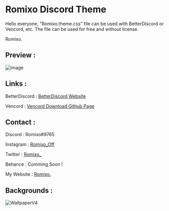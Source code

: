 # Romixo Discord Theme

Hello everyone,
"Romixo.theme.css" file can be used with BetterDiscord or Vencord, etc.
The file can be used for free and without license.

Romixo.

## Preview : 

![image](https://user-images.githubusercontent.com/126079165/236557459-3ff1cb72-7b54-4f9b-915f-fc1b265d427e.png)


## Links :

BetterDiscord : [BetterDiscord Website](https://betterdiscord.app/)

Vencord : [Vencord Download Github Page](https://github.com/Vencord/Installer#vencord-installer)

## Contact :

Discord : Romixo#9765

Instagram : [Romixo_Off](https://www.instagram.com/romixo_off/)

Twitter : [Romixo_](https://twitter.com/Romixo_)

Behance : Comming Soon !

My Website : [Romixo.](www.Romixo.rf.gd)


## Backgrounds :


![WallpaperV4](https://user-images.githubusercontent.com/126079165/236552221-772262ae-d1ca-43d6-a6ed-8820b2a4186b.jpeg)
